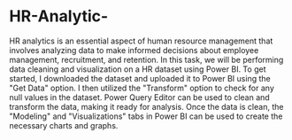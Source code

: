 # HR-Analytic-
HR analytics is an essential aspect of human resource management that involves analyzing data to make informed decisions about employee management, recruitment, and retention. In this task, we will be performing data cleaning and visualization on a HR dataset using Power BI. 
To get started, I downloaded the dataset and uploaded it to Power BI using the "Get Data" option. I then utilized the "Transform" option to check for any null values in the dataset. Power Query Editor can be used to clean and transform the data, making it ready for analysis. Once the data is clean, the "Modeling" and "Visualizations" tabs in Power BI can be used to create the necessary charts and graphs.
